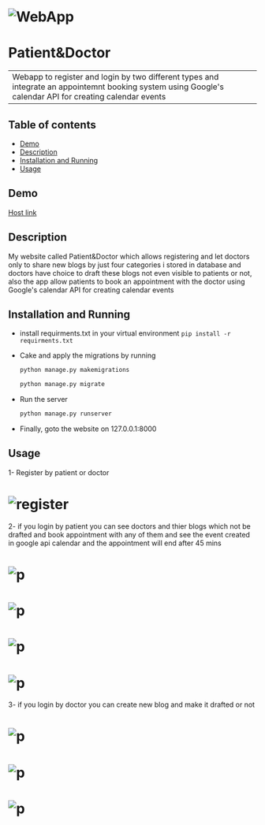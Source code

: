 # ![WebApp](img/1.png)
# Patient&Doctor
<table>
<tr>
<td>
  Webapp to register and login by two different types and integrate an appointemnt booking system using Google's calendar API for creating calendar events
</td>
</tr>
</table>

## Table of contents
* [Demo](#demo)
* [Description](#description)
* [Installation and Running](#installation-and-running)
* [Usage](#usage)


## Demo

[Host link](https://google-api-calendar.herokuapp.com/)


## Description

My website called Patient&Doctor which allows registering and let doctors only to share new blogs by just four categories i stored in database and doctors have choice to draft these blogs not even visible to patients or not, also the app allow patients to book an appointment with the doctor using Google's calendar API for creating calendar events



## Installation and Running

- install requirments.txt in your virtual environment 
`pip install -r requirments.txt`

- Cake and apply the migrations by running

    ``` bash
    python manage.py makemigrations

    python manage.py migrate
    ``` 
    
- Run the server

    ```bash
    python manage.py runserver
    ```
- Finally, goto the website on 127.0.0.1:8000


## Usage

1- Register by patient or doctor
# ![register](img/2.png)
2- if you login by patient you can see doctors and thier blogs which not be drafted and book appointment with any of them and see the event created in google api calendar and the appointment will end after 45 mins
# ![p](img/4.png)
# ![p](img/6.png)
# ![p](img/7.png)
# ![p](img/8.png)

3- if you login by doctor you can create new blog and make it drafted or not
# ![p](img/9.png)
# ![p](img/10.png)
# ![p](img/11.png)










